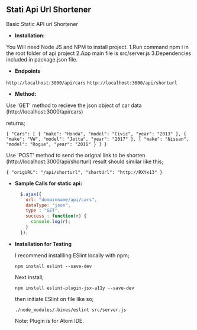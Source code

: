 **Stati Api Url Shortener**
----
  Basic Static API url Shortener


  * **Installation:**

  You Will need Node JS and NPM to install project.
  1.Run command npm i in the root folder of api project
  2.App main file is src/server.js
  3.Dependencies included in package.json file.



  * **Endpoints**

   `http://localhost:3000/api/cars`
   `http://localhost:3000/api/shorturl`

  * **Method:**

  Use 'GET' method to recieve the json object of car data (http://localhost:3000/api/cars)

  returns;

  ``
  {
    "Cars": [
      {
        "make": "Honda",
        "model": "Civic",
        "year": "2013"
      },
      {
        "make": "VW",
        "model": "Jetta",
        "year": "2017"
      },
      {
        "make": "Nissan",
        "model": "Rogue",
        "year": "2016"
      }
    ]
  }
``


  Use 'POST' method to send the orignal link to be shorten (http://localhost:3000/api/shorturl)
  result should similar like this;


``
{
  "origURL": "/api/shorturl",
  "shortUrl": "http://RXYx13"
}
``


* **Sample Calls for static api:**

  ```javascript
    $.ajax({
      url: "domainname/api/cars",
      dataType: "json",
      type : "GET",
      success : function(r) {
        console.log(r);
      }
    });
  ```



* **Installation for Testing**

  I recommend installling ESlint locally with npm;

  ``npm install eslint --save-dev``

  Next install;

  ``npm install eslint-plugin-jsx-a11y --save-dev``

  then initiate ESlint on file like so;

  ``./node_modules/.bines/eslint src/server.js``

  Note: Plugin is for Atom IDE.
